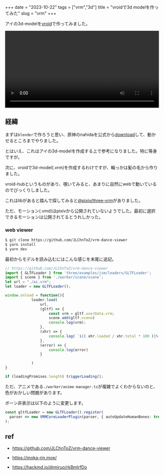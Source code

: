 +++
date = "2023-10-22"
tags = ["vrm","3d"]
title = "vroidで3d modelを作ってみた"
slug = "vrm"
+++

アイの3d-modelを[vroid](https://vroid.com/)で作ってみました。

<video controls style="width:100%;"><source src="/ai/video/ai_vrm_0001.mp4"></video>

## 経緯

まずは`blender`で作ろうと思い、原神のnahidaを公式から[download](https://www.bilibili.com/blackboard/activity-TVh3Jjh9W1.html)して、動かせるところまでやりました。

とはいえ、これはアイの3d-modelを作成する上で参考になりました。特に等身ですが。

次に、vroidで3d-model(.vrm)を作成するわけですが、輪っかは髪の毛から作りました。

vroid-hubというものがあり、覗いてみると、あまりに自然にwebで動いているのでびっくりしました。

これはlibがあると踏んで探してみると[@pixiv/three-vrm](https://github.com/pixiv/three-vrm)がありました。

ただ、モーション(.vmd)はpixivから公開されていないようでした。最初に選択できるモーションは公開されてるとうれしかった。

### web viewer

```sh
$ git clone https://github.com/JLChnToZ/vrm-dance-viewer
$ yarn install
$ yarn dev
```

最初からモデルを読み込むにはこんな感じを末尾に追記。

```ts:src/main.ts
// https://github.com/JLChnToZ/vrm-dance-viewer
import { GLTFLoader } from 'three/examples/jsm/loaders/GLTFLoader';
import { scene } from './worker/scene/scene';
let url = "./ai.vrm";
let loader = new GLTFLoader();

window.onload = function(){
			loader.load(
				url,
				(gltf) => {
					const vrm = gltf.userData.vrm;
					scene.add(gltf.scene)
					console.log(vrm);
				},
				(xhr) => {
					console.log( `${( xhr.loaded / xhr.total * 100 )}% loaded` );
				},
				(error) => {
					console.log(error)
				}

			)
}

if (loadingPromises.length) triggerLoading();
```

ただ、アニメである`./worker/anime-manager.ts`が複雑でよくわからないのと、色がおかしい問題があります。

ボーン非表示は以下のように変更します。

```ts:src/worker/model-manager.ts
const gltfLoader = new GLTFLoader().register(
  parser => new VRMCoreLoaderPlugin(parser, { autoUpdateHumanBones: true }),
);
```

## ref

- https://github.com/JLChnToZ/vrm-dance-viewer

- https://moka-rin.moe/

- https://hackmd.io/@miruo/rkBmlrfDo

